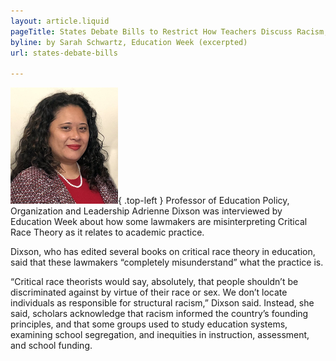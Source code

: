 ```yaml
---
layout: article.liquid
pageTitle: States Debate Bills to Restrict How Teachers Discuss Racism, Sexism
byline: by Sarah Schwartz, Education Week (excerpted)
url: states-debate-bills

---
```

![Adrienne Dixson](/img/adrienne-dixson.png){ .top-left } Professor of Education Policy, Organization and Leadership Adrienne Dixson was interviewed by Education Week about how some lawmakers are misinterpreting Critical Race Theory as it relates to academic practice.

Dixson, who has edited several books on critical race theory in education, said that these lawmakers “completely misunderstand” what the practice is.

“Critical race theorists would say, absolutely, that people shouldn’t be discriminated against by virtue of their race or sex. We don’t locate individuals as responsible for structural racism,” Dixson said. Instead, she said, scholars acknowledge that racism informed the country’s founding principles, and that some groups used to study education systems, examining school segregation, and inequities in instruction, assessment, and school funding.
